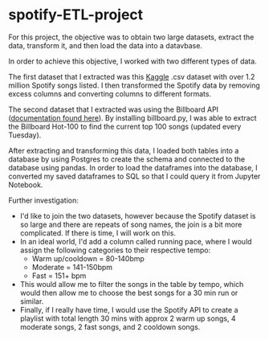 # spotify-ETL-project

For this project, the objective was to obtain two large datasets, extract the data, transform it, and then load the data into a datavbase. 

In order to achieve this objective, I worked with two different types of data. 

The first dataset that I extracted was this [Kaggle](https://www.kaggle.com/rodolfofigueroa/spotify-12m-songs?select=tracks_features.csv) .csv dataset with over 1.2 million Spotify songs listed. I then transformed the Spotify data by removing excess columns and converting columns to different formats.

The second dataset that I extracted was using the Billboard API ([documentation found here](https://github.com/guoguo12/billboard-charts)). By installing billboard.py, I was able to extract the Billboard Hot-100 to find the current top 100 songs (updated every Tuesday). 

After extracting and transforming this data, I loaded both tables into a database by using Postgres to create the schema and connected to the database using pandas. In order to load the dataframes into the database, I converted my saved dataframes to SQL so that I could query it from Jupyter Notebook. 

Further investigation:
- I'd like to join the two datasets, however because the Spotify dataset is so large and there are repeats of song names, the join is a bit more complicated. If there is time, I will work on this. 
- In an ideal world, I'd add a column called running pace, where I would assign the following categories to their respective tempo:
  - Warm up/cooldown = 80-140bmp
  - Moderate = 141-150bpm
  - Fast = 151+ bpm
- This would allow me to filter the songs in the table by tempo, which would then allow me to choose the best songs for a 30 min run or similar. 
- Finally, if I really have time, I would use the Spotify API to create a playlist with total length 30 mins with approx 2 warm up songs, 4 moderate songs, 2 fast songs, and 2 cooldown songs. 
